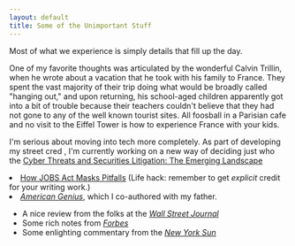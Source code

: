 ```yaml
---
layout: default
title: Some of the Unimportant Stuff
---
```


<p class="subtitle">Most of what we experience is simply details that fill up the day.</p>

<p>
One of my favorite thoughts was articulated by the wonderful Calvin Trillin, when he wrote about a vacation that he took with his family to France. They spent the vast majority of their trip doing what would be broadly called "hanging out," and upon returning, his school-aged children apparently got into a bit of trouble because their teachers couldn't believe that they had not gone to any of the well known tourist sites.  All foosball in a Parisian cafe and no visit to the Eiffel Tower is how to experience France with your kids.
</p>

<p>
I'm serious about moving into tech more completely. As part of developing my street cred <code></snort></code>, I'm currently working on a new way of deciding just who the <a href="http://daviderroll.github.io/2018/03/26/the-greatest-tennis-player.html>greatest tennis player of all time</a> is. (Full disclosure: I'm a fan of Roger and my wife is a fan of Rafa (we make it work) but I'll be interested to see whatever the data ultimately shows.)
</p>
 
<p>
I have a few pieces I have written floating about:
</p>

<ul>
  <li><a href="http://www.labaton.com/en/about/published/upload/WLJ_SCL2213_Commentary_Stocker.pdf">Cyber Threats and Securities Litigation: The Emerging Landscape</a></li>
  <li><a href="http://www.labaton.com/blog/upload/2012_103.pdf">How JOBS Act Masks Pitfalls</a> (Life hack: remember to get <em>explicit</em> credit for your writing work.)</li>
  <li><a href="https://www.amazon.com/American-Genius-Nineteenth-Century-Locks/dp/1593720165/"><em>American Genius</em></a>, which I co-authored with my father.</li>
    <ul>
      <li>A nice review from the folks at the <a href="https://www.wsj.com/articles/SB116503809857139046"><em>Wall Street Journal</em></a></li>
      <li>Some rich notes from <a href="https://www.forbes.com/forbes-life-magazine/2007/0423/129.html"><em>Forbes</em></a></li>
      <li>Some enlighting commentary from the <a href="https://www.nysun.com/new-york/author-with-a-true-lock-on-history/41646/"><em>New York Sun</em></a></li>
